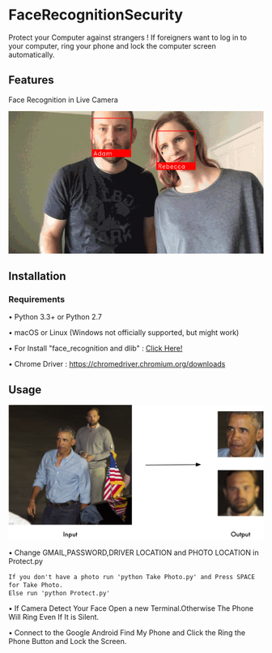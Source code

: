 # FaceRecognitionSecurity
Protect your Computer against strangers ! If foreigners want to log in to your computer, ring your phone and lock the computer screen automatically.
## Features

Face Recognition in Live Camera

![github-small](36f0e3f0-13cb-11e7-8258-4d0c9ce1e419.gif)


## Installation
### Requirements
• Python 3.3+ or Python 2.7

• macOS or Linux (Windows not officially supported, but might work)

• For Install "face_recognition and dlib" : [Click Here!](https://github.com/ageitgey/face_recognition)

• Chrome Driver : https://chromedriver.chromium.org/downloads

## Usage
![github-small](obama.png)

• Change GMAIL,PASSWORD,DRIVER LOCATION and PHOTO LOCATION in Protect.py 

```
If you don't have a photo run 'python Take Photo.py' and Press SPACE for Take Photo.
Else run 'python Protect.py'
```

• If Camera Detect Your Face Open a new Terminal.Otherwise The Phone Will Ring Even If It is Silent.

• Connect to the Google Android Find My Phone and Click the Ring the Phone Button and Lock the Screen.




